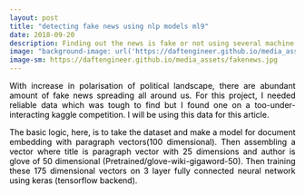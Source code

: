 ```yaml
---
layout: post
title: "detecting fake news using nlp models ml9"
date: 2018-09-20
description: Finding out the news is fake or not using several machine learning models.
image: "background-image: url('https://daftengineer.github.io/media_assets/fakenews.jpg');"
image-sm: https://daftengineer.github.io/media_assets/fakenews.jpg
---
```


<div style="color:black;"><p></p>

<p style="text-align:justify;">With increase in polarisation of political landscape, there are abundant amount of fake news spreading all around us. For this project, I needed reliable data which was tough to find but I found one on a too-under-interacting kaggle competition. I will be using this data for this article. </p>
<p style="text-align:justify;">The basic logic, here, is to take the dataset and make a model for document embedding with paragraph vectors(100 dimensional). Then assembling a vector where title is paragraph vector with 25 dimensions and author is glove of 50 dimensional (Pretrained/glove-wiki-gigaword-50). Then training these 175 dimensional vectors on 3 layer fully connected neural network using keras (tensorflow backend).</p>
<p style="text-align:justify;"></p>
<p style="text-align:justify;"></p>
<p style="text-align:justify;"></p>
<p style="text-align:justify;"></p>
<p style="text-align:justify;"></p>
 </div>

